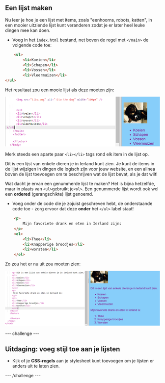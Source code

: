 ## Een lijst maken

Nu leer je hoe je een lijst met items, zoals "eenhoorns, robots, katten", in een mooier uitziende lijst kunt veranderen zodat je er later heel leuke dingen mee kan doen.

- Voeg in het `index.html` bestand, net boven de regel met `</main>` de volgende code toe:

```html
    <ul>
        <li>Koeien</li>
        <li>Schapen</li>
        <li>Vossen</li>
        <li>Vleermuizen</li>
</ul>
```

Het resultaat zou een mooie lijst als deze moeten zijn:

![Unordered list](images/egUnorderedList.png)

Merk steeds een aparte paar `<li></li>` tags rond elk item in de lijst op.

Dit is een lijst van enkele dieren je in Ierland kunt zien. Je kunt de items in de lijst wijzigen in dingen die logisch zijn voor jouw website, en een alinea boven de lijst toevoegen om te beschrijven wat de lijst bevat, als je dat wilt!

Wat dacht je ervan een genummerde lijst te maken? Het is bijna hetzelfde, maar in plaats van `<ul>`gebruikt je`<ol>`. Een genummerde lijst wordt ook wel een **ordered** (gerangschikte) lijst genoemd.

- Voeg onder de code die je zojuist geschreven hebt, de onderstaande code toe - zorg ervoor dat deze **onder** het `</ul>` label staat!

```html
    <p>
        Mijn favoriete drank en eten in Ierland zijn:
    </p>
    <ol>
        <li>Thee</li>
        <li>Knapperige broodjes</li>
        <li>worsten</li>
    </ol>
```

Zo zou het er nu uit zou moeten zien:

![Ordered list](images/egOrderedList.png)

--- challenge ---

## Uitdaging: voeg stijl toe aan je lijsten

- Kijk of je **CSS-regels** aan je stylesheet kunt toevoegen om je lijsten er anders uit te laten zien.

--- /challenge ---
